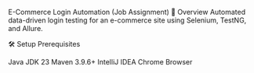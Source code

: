 E-Commerce Login Automation (Job Assignment)
📌 Overview
Automated data-driven login testing for an e-commerce site using Selenium, TestNG, and Allure.

🛠 Setup
Prerequisites

Java JDK 23
Maven 3.9.6+
IntelliJ IDEA
Chrome Browser